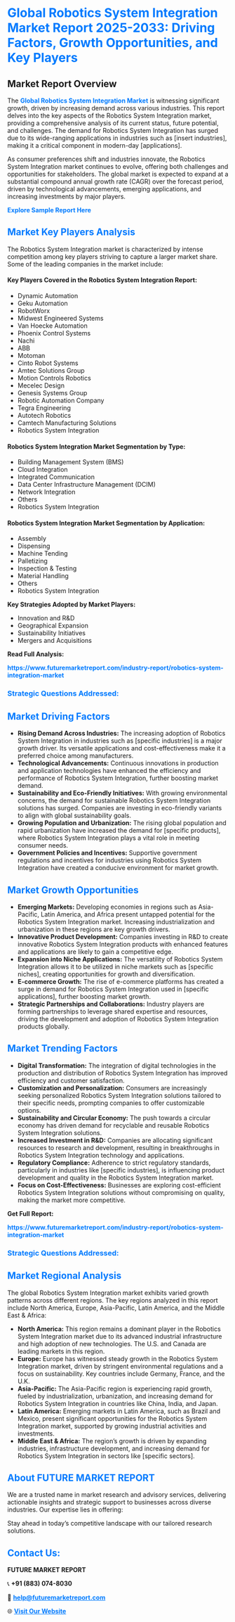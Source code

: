 <h1 style="color: #007BFF;">Global Robotics System Integration Market Report 2025-2033: Driving Factors, Growth Opportunities, and Key Players</h1>

<section id="overview">
<h2>Market Report Overview</h2>
<p>The <a href="https://www.futuremarketreport.com/industry-report/robotics-system-integration-market" style="color: #007BFF; text-decoration: none;"><strong>Global Robotics System Integration Market</strong></a> is witnessing significant growth, driven by increasing demand across various industries. This report delves into the key aspects of the Robotics System Integration market, providing a comprehensive analysis of its current status, future potential, and challenges. The demand for Robotics System Integration has surged due to its wide-ranging applications in industries such as [insert industries], making it a critical component in modern-day [applications].</p>
<p>As consumer preferences shift and industries innovate, the Robotics System Integration market continues to evolve, offering both challenges and opportunities for stakeholders. The global market is expected to expand at a substantial compound annual growth rate (CAGR) over the forecast period, driven by technological advancements, emerging applications, and increasing investments by major players.</p>
</section>

<section id="overview">
<p><a href="https://www.futuremarketreport.com/request-sample/reportId=99794" style="color: #007BFF; text-decoration: none;"><strong>Explore Sample Report Here</strong></a></p>
</section>

<section id="key-players">
<h2 style="color: #007BFF;">Market Key Players Analysis</h2>
<p>The Robotics System Integration market is characterized by intense competition among key players striving to capture a larger market share. Some of the leading companies in the market include:</p>
<h4>Key Players Covered in the Robotics System Integration Report:</h4>
<ul><li>Dynamic Automation</li><li>Geku Automation</li><li>RobotWorx</li><li>Midwest Engineered Systems</li><li>Van Hoecke Automation</li><li>Phoenix Control Systems</li><li>Nachi</li><li>ABB</li><li>Motoman</li><li>Cinto Robot Systems</li><li>Amtec Solutions Group</li><li>Motion Controls Robotics</li><li>Mecelec Design</li><li>Genesis Systems Group</li><li>Robotic Automation Company</li><li>Tegra Engineering</li><li>Autotech Robotics</li><li>Camtech Manufacturing Solutions</li><li>Robotics System Integration</li></ul>
<h4>Robotics System Integration Market Segmentation by Type:</h4>
<ul><li>Building Management System (BMS)</li><li>Cloud Integration</li><li>Integrated Communication</li><li>Data Center Infrastructure Management (DCIM)</li><li>Network Integration</li><li>Others</li><li>Robotics System Integration</li></ul>

<h4>Robotics System Integration Market Segmentation by Application:</h4>
<ul><li>Assembly</li><li>Dispensing</li><li>Machine Tending</li><li>Palletizing</li><li>Inspection &amp; Testing</li><li>Material Handling</li><li>Others</li><li>Robotics System Integration</li></ul>
<p><strong>Key Strategies Adopted by Market Players:</strong></p>
<ul>
<li>Innovation and R&D</li>
<li>Geographical Expansion</li>
<li>Sustainability Initiatives</li>
<li>Mergers and Acquisitions</li>
</ul>
</section>

<section>
<p><strong>Read Full Analysis: </strong></p><a href="https://www.futuremarketreport.com/industry-report/robotics-system-integration-market" style="color: #007BFF; text-decoration: none;"><strong>https://www.futuremarketreport.com/industry-report/robotics-system-integration-market</strong></a>
<h3 style="color: #007BFF;">Strategic Questions Addressed:</h3>
</section>

<section id="driving-factors">
<h2 style="color: #007BFF;">Market Driving Factors</h2>
<ul>
<li><strong>Rising Demand Across Industries:</strong> The increasing adoption of Robotics System Integration in industries such as [specific industries] is a major growth driver. Its versatile applications and cost-effectiveness make it a preferred choice among manufacturers.</li>
<li><strong>Technological Advancements:</strong> Continuous innovations in production and application technologies have enhanced the efficiency and performance of Robotics System Integration, further boosting market demand.</li>
<li><strong>Sustainability and Eco-Friendly Initiatives:</strong> With growing environmental concerns, the demand for sustainable Robotics System Integration solutions has surged. Companies are investing in eco-friendly variants to align with global sustainability goals.</li>
<li><strong>Growing Population and Urbanization:</strong> The rising global population and rapid urbanization have increased the demand for [specific products], where Robotics System Integration plays a vital role in meeting consumer needs.</li>
<li><strong>Government Policies and Incentives:</strong> Supportive government regulations and incentives for industries using Robotics System Integration have created a conducive environment for market growth.</li>
</ul>
</section>

<section id="growth-opportunities">
<h2 style="color: #007BFF;">Market Growth Opportunities</h2>
<ul>
<li><strong>Emerging Markets:</strong> Developing economies in regions such as Asia-Pacific, Latin America, and Africa present untapped potential for the Robotics System Integration market. Increasing industrialization and urbanization in these regions are key growth drivers.</li>
<li><strong>Innovative Product Development:</strong> Companies investing in R&D to create innovative Robotics System Integration products with enhanced features and applications are likely to gain a competitive edge.</li>
<li><strong>Expansion into Niche Applications:</strong> The versatility of Robotics System Integration allows it to be utilized in niche markets such as [specific niches], creating opportunities for growth and diversification.</li>
<li><strong>E-commerce Growth:</strong> The rise of e-commerce platforms has created a surge in demand for Robotics System Integration used in [specific applications], further boosting market growth.</li>
<li><strong>Strategic Partnerships and Collaborations:</strong> Industry players are forming partnerships to leverage shared expertise and resources, driving the development and adoption of Robotics System Integration products globally.</li>
</ul>
</section>

<section id="trending-factors">
<h2 style="color: #007BFF;">Market Trending Factors</h2>
<ul>
<li><strong>Digital Transformation:</strong> The integration of digital technologies in the production and distribution of Robotics System Integration has improved efficiency and customer satisfaction.</li>
<li><strong>Customization and Personalization:</strong> Consumers are increasingly seeking personalized Robotics System Integration solutions tailored to their specific needs, prompting companies to offer customizable options.</li>
<li><strong>Sustainability and Circular Economy:</strong> The push towards a circular economy has driven demand for recyclable and reusable Robotics System Integration solutions.</li>
<li><strong>Increased Investment in R&D:</strong> Companies are allocating significant resources to research and development, resulting in breakthroughs in Robotics System Integration technology and applications.</li>
<li><strong>Regulatory Compliance:</strong> Adherence to strict regulatory standards, particularly in industries like [specific industries], is influencing product development and quality in the Robotics System Integration market.</li>
<li><strong>Focus on Cost-Effectiveness:</strong> Businesses are exploring cost-efficient Robotics System Integration solutions without compromising on quality, making the market more competitive.</li>
</ul>
</section>

<section>
<p><strong>Get Full Report: </strong></p><a href="https://www.futuremarketreport.com/industry-report/robotics-system-integration-market" style="color: #007BFF; text-decoration: none;"><strong>https://www.futuremarketreport.com/industry-report/robotics-system-integration-market</strong></a>
<h3 style="color: #007BFF;">Strategic Questions Addressed:</h3>
</section>


<section id="regional-analysis">
<h2 style="color: #007BFF;">Market Regional Analysis</h2>
<p>The global Robotics System Integration market exhibits varied growth patterns across different regions. The key regions analyzed in this report include North America, Europe, Asia-Pacific, Latin America, and the Middle East & Africa:</p>
<ul>
<li><strong>North America:</strong> This region remains a dominant player in the Robotics System Integration market due to its advanced industrial infrastructure and high adoption of new technologies. The U.S. and Canada are leading markets in this region.</li>
<li><strong>Europe:</strong> Europe has witnessed steady growth in the Robotics System Integration market, driven by stringent environmental regulations and a focus on sustainability. Key countries include Germany, France, and the U.K.</li>
<li><strong>Asia-Pacific:</strong> The Asia-Pacific region is experiencing rapid growth, fueled by industrialization, urbanization, and increasing demand for Robotics System Integration in countries like China, India, and Japan.</li>
<li><strong>Latin America:</strong> Emerging markets in Latin America, such as Brazil and Mexico, present significant opportunities for the Robotics System Integration market, supported by growing industrial activities and investments.</li>
<li><strong>Middle East & Africa:</strong> The region’s growth is driven by expanding industries, infrastructure development, and increasing demand for Robotics System Integration in sectors like [specific sectors].</li>
</ul>
</section>

<footer>
<h2 style="color: #007BFF;">About FUTURE MARKET REPORT</h2>
<p>We are a trusted name in market research and advisory services, delivering actionable insights and strategic support to businesses across diverse industries. Our expertise lies in offering:</p>

<p>Stay ahead in today’s competitive landscape with our tailored research solutions.</p>

<h2 style="color: #007BFF;">Contact Us:</h2>
<p><strong>FUTURE MARKET REPORT</strong></p>
<p>📞 <strong>+91 (883) 074-8030</strong></p>
<p>📧 <strong><a href="mailto:help@futuremarketreport.com" style="color: #007BFF;">help@futuremarketreport.com</a></strong></p>
<p>🌐 <strong><a href="https://www.futuremarketreport.com/" style="color: #007BFF;">Visit Our Website</a></strong></p>
</footer>